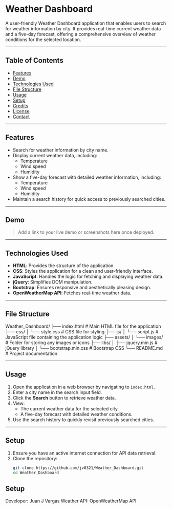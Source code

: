 # Weather Dashboard

A user-friendly Weather Dashboard application that enables users to search for weather information by city. It provides real-time current weather data and a five-day forecast, offering a comprehensive overview of weather conditions for the selected location.

---

## Table of Contents

- [Features](#features)
- [Demo](#demo)
- [Technologies Used](#technologies-used)
- [File Structure](#file-structure)
- [Usage](#usage)
- [Setup](#setup)
- [Credits](#credits)
- [License](#license)
- [Contact](#contact)

---

## Features

- Search for weather information by city name.
- Display current weather data, including:
  - Temperature
  - Wind speed
  - Humidity
- Show a five-day forecast with detailed weather information, including:
  - Temperature
  - Wind speed
  - Humidity
- Maintain a search history for quick access to previously searched cities.

---

## Demo

> Add a link to your live demo or screenshots here once deployed.

---

## Technologies Used

- **HTML**: Provides the structure of the application.
- **CSS**: Styles the application for a clean and user-friendly interface.
- **JavaScript**: Handles the logic for fetching and displaying weather data.
- **jQuery**: Simplifies DOM manipulation.
- **Bootstrap**: Ensures responsive and aesthetically pleasing design.
- **OpenWeatherMap API**: Fetches real-time weather data.

---

## File Structure

Weather_Dashboard/ ├── index.html # Main HTML file for the application ├── css/ │ └── style.css # CSS file for styling ├── js/ │ └── script.js # JavaScript file containing the application logic ├── assets/ │ └── images/ # Folder for storing any images or icons ├── libs/ │ ├── jquery.min.js # jQuery library │ └── bootstrap.min.css # Bootstrap CSS └── README.md # Project documentation


---

## Usage

1. Open the application in a web browser by navigating to `index.html`.
2. Enter a city name in the search input field.
3. Click the **Search** button to retrieve weather data.
4. View:
   - The current weather data for the selected city.
   - A five-day forecast with detailed weather conditions.
5. Use the search history to quickly revisit previously searched cities.

---

## Setup

1. Ensure you have an active internet connection for API data retrieval.
2. Clone the repository:
   ```bash
   git clone https://github.com/jv0321/Weather_Dashboard.git
   cd Weather_Dashboard

## Setup
Developer: Juan J Vargas
Weather API: OpenWeatherMap API
